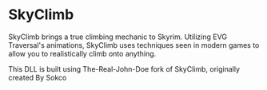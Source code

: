 # SkyClimb
SkyClimb brings a true climbing mechanic to Skyrim. Utilizing EVG Traversal's animations, SkyClimb uses techniques seen in modern games to allow you to realistically climb onto anything.

This DLL is built using The-Real-John-Doe fork of SkyClimb, originally created By Sokco
